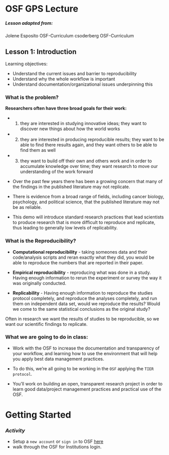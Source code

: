 # OSF GPS Lecture

##### Lesson adapted from:
Jolene Esposito OSF-Curriculum
csoderberg OSF-Curriculum


## Lesson 1: Introduction

Learning objectives:

* Understand the current issues and barrier to reproducibility
* Understand why the whole workflow is important
* Understand documentation/organizational issues underpinning this

### What is the problem?

**Researchers often have three broad goals for their work:**
* 1) they are interested in studying innovative ideas; they want to discover new things about how the world works

* 2) they are interested in producing reproducible results; they want to be able to find there results again, and they want others to be able to find them as well

* 3) they want to build off their own and others work and in order to accumulate knowledge over time; they want research to move our understanding of the work forward

* Over the past few years there has been a growing concern that many of the findings in the published literature may not replicate.

* There is evidence from a broad range of fields, including cancer biology, psychology, and political science, that the published literature may not be as reliable.

* This demo will introduce standard research practices that lead scientists to produce research that is more difficult to reproduce and replicate, thus leading to generally low levels of replicability.

### What is the Reproducibility?

* **Computational reproducibility** - taking someones data and their code/analysis scripts and reran exactly what they did, you would be able to reproduce the numbers that are reported in their paper.

* **Empirical reproducibility** - reproducing what was done in a study.  Having enough information to rerun the experiment or survey the way it was originally conducted.

* **Replicability** - Having enough information to reproduce the studies protocol completely, and reproduce the analyses completely, and run them on independent data set, would we reproduce the results? Would we come to the same statistical conclusions as the original study?

Often in research we want the results of studies to be reproducible, so we want our scientific findings to replicate.

### What we are going to do in class:

* Work with the OSF to increase the documentation and transparency of your workflow, and learning how to use the environment that will help you apply best data management practices.

* To do this, we’re all going to be working in the `OSF` applying the `TIER protocol`.

* You’ll work on building an open, transparent research project in order to learn good data/project management practices and practical use of the OSF.

# Getting Started

### ***Activity***

* Setup a `new account` or `sign in` to OSF [here](http://osf.io)
* walk through the OSF for Institutions login.
